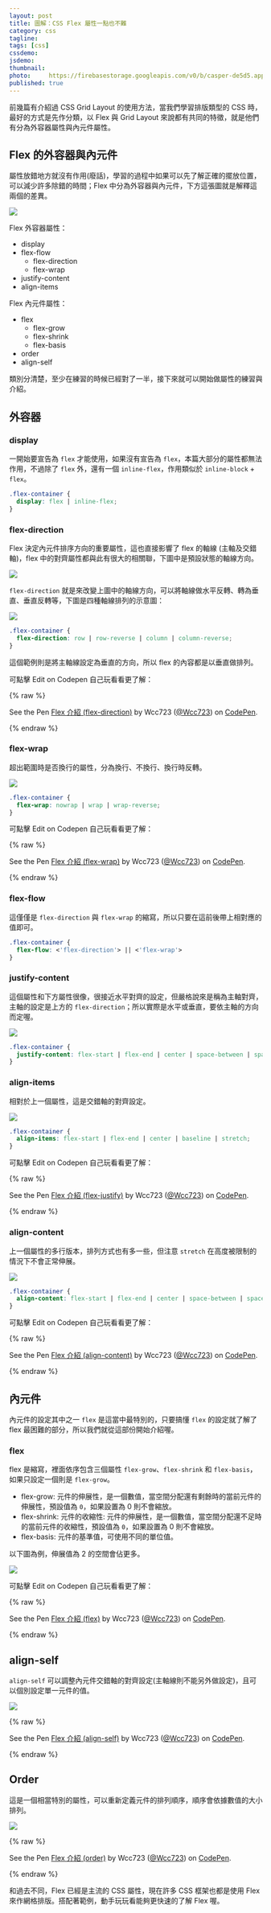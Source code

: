 ```yaml
---
layout: post
title: 圖解：CSS Flex 屬性一點也不難
category: css
tagline:
tags: [css]
cssdemo:
jsdemo:
thumbnail:
photo:     https://firebasestorage.googleapis.com/v0/b/casper-de5d5.appspot.com/o/images%2Fblog%2Fflex-cover.png?alt=media&token=d7ec42c3-d953-4aeb-813f-8069116de341
published: true
---
```


前幾篇有介紹過 CSS Grid Layout 的使用方法，當我們學習排版類型的 CSS 時，最好的方式是先作分類，以 Flex 與 Grid Layout 來說都有共同的特徵，就是他們有分為外容器屬性與內元件屬性。

<!-- more -->

## Flex 的外容器與內元件

屬性放錯地方就沒有作用(廢話)，學習的過程中如果可以先了解正確的擺放位置，可以減少許多除錯的時間；Flex 中分為外容器與內元件，下方這張圖就是解釋這兩個的差異。

![](https://firebasestorage.googleapis.com/v0/b/casper-de5d5.appspot.com/o/images%2Fblog%2Fflex.png?alt=media&token=5b96522f-5cd4-46c7-9dc3-ca358c24a40e)

Flex 外容器屬性：
- display
- flex-flow
  - flex-direction
  - flex-wrap
- justify-content
- align-items

Flex 內元件屬性：
- flex
  - flex-grow
  - flex-shrink
  - flex-basis
- order
- align-self

類別分清楚，至少在練習的時候已經對了一半，接下來就可以開始做屬性的練習與介紹。

## 外容器

### display

一開始要宣告為 `flex` 才能使用，如果沒有宣告為 `flex`，本篇大部分的屬性都無法作用，不過除了 `flex` 外，還有一個 `inline-flex`，作用類似於 `inline-block` + `flex`。

```css
.flex-container {
  display: flex | inline-flex;
}
```

### flex-direction

Flex 決定內元件排序方向的重要屬性，這也直接影響了 flex 的軸線 (主軸及交錯軸)，flex 中的對齊屬性都與此有很大的相關聯，下圖中是預設狀態的軸線方向。

![]( https://firebasestorage.googleapis.com/v0/b/casper-de5d5.appspot.com/o/images%2Fblog%2Fflex-axis.png?alt=media&token=bbc40f8c-5622-4f54-a638-2124588db30d )

`flex-direction` 就是來改變上圖中的軸線方向，可以將軸線做水平反轉、轉為垂直、垂直反轉等，下圖是四種軸線排列的示意圖：

![](https://firebasestorage.googleapis.com/v0/b/casper-de5d5.appspot.com/o/images%2Fblog%2Fflex-direction.png?alt=media&token=d0870c9f-3829-4b35-badc-35fa80b64873)

```css
.flex-container {
  flex-direction: row | row-reverse | column | column-reverse;
}
```

這個範例則是將主軸線設定為垂直的方向，所以 flex 的內容都是以垂直做排列。

可點擊 Edit on Codepen 自己玩看看更了解：

{% raw %}
<p data-height="381" data-theme-id="0" data-slug-hash="yXdVXz" data-default-tab="css,result" data-user="Wcc723" data-embed-version="2" data-pen-title="Flex 介紹 (flex-direction)" class="codepen">See the Pen <a href="https://codepen.io/Wcc723/pen/yXdVXz/">Flex 介紹 (flex-direction)</a> by Wcc723 (<a href="https://codepen.io/Wcc723">@Wcc723</a>) on <a href="https://codepen.io">CodePen</a>.</p>
{% endraw %}

### flex-wrap

超出範圍時是否換行的屬性，分為換行、不換行、換行時反轉。

![](https://firebasestorage.googleapis.com/v0/b/casper-de5d5.appspot.com/o/images%2Fblog%2Fflex-wrap.png?alt=media&token=75e11355-aa11-43b0-96ea-9b0c272c39be)

```css
.flex-container {
  flex-wrap: nowrap | wrap | wrap-reverse;
}
```

可點擊 Edit on Codepen 自己玩看看更了解：

{% raw %}
<p data-height="378" data-theme-id="0" data-slug-hash="xroRaB" data-default-tab="css,result" data-user="Wcc723" data-embed-version="2" data-pen-title="Flex 介紹 (flex-wrap)" class="codepen">See the Pen <a href="https://codepen.io/Wcc723/pen/xroRaB/">Flex 介紹 (flex-wrap)</a> by Wcc723 (<a href="https://codepen.io/Wcc723">@Wcc723</a>) on <a href="https://codepen.io">CodePen</a>.</p>
<script async src="https://production-assets.codepen.io/assets/embed/ei.js"></script>
{% endraw %}

### flex-flow

這僅僅是 `flex-direction` 與 `flex-wrap` 的縮寫，所以只要在這前後帶上相對應的值即可。

```css
.flex-container {
  flex-flow: <'flex-direction'> || <'flex-wrap'>
}
```

### justify-content

這個屬性和下方屬性很像，很接近水平對齊的設定，但嚴格說來是稱為主軸對齊，主軸的設定是上方的 `flex-direction`；所以實際是水平或垂直，要依主軸的方向而定喔。

![](https://firebasestorage.googleapis.com/v0/b/casper-de5d5.appspot.com/o/images%2Fblog%2Fjustify-content.png?alt=media&token=4d03f04e-6357-44d9-b571-c21bc5f03cc1)

```css
.flex-container {
  justify-content: flex-start | flex-end | center | space-between | space-around;
}
```

### align-items

相對於上一個屬性，這是交錯軸的對齊設定。

![](https://firebasestorage.googleapis.com/v0/b/casper-de5d5.appspot.com/o/images%2Fblog%2Falign-items.png?alt=media&token=8cba0693-c9bc-4bcd-8d92-0055efa1a83c)

```css
.flex-container {
  align-items: flex-start | flex-end | center | baseline | stretch;
}
```

可點擊 Edit on Codepen 自己玩看看更了解：

{% raw %}
<p data-height="381" data-theme-id="0" data-slug-hash="VWJPaa" data-default-tab="css,result" data-user="Wcc723" data-embed-version="2" data-pen-title="Flex 介紹 (flex-justify)" class="codepen">See the Pen <a href="https://codepen.io/Wcc723/pen/VWJPaa/">Flex 介紹 (flex-justify)</a> by Wcc723 (<a href="https://codepen.io/Wcc723">@Wcc723</a>) on <a href="https://codepen.io">CodePen</a>.</p>
{% endraw %}

### align-content

上一個屬性的多行版本，排列方式也有多一些，但注意 `stretch` 在高度被限制的情況下不會正常伸展。

![](https://firebasestorage.googleapis.com/v0/b/casper-de5d5.appspot.com/o/images%2Fblog%2Falign-content.png?alt=media&token=6f30e2fd-f839-4ae7-87e3-1bf4702ddfb4)

```css
.flex-container {
  align-content: flex-start | flex-end | center | space-between | space-around | stretch;
}
```

可點擊 Edit on Codepen 自己玩看看更了解：

{% raw %}
<p data-height="375" data-theme-id="0" data-slug-hash="JJQEOY" data-default-tab="css,result" data-user="Wcc723" data-embed-version="2" data-pen-title="Flex 介紹 (align-content)" class="codepen">See the Pen <a href="https://codepen.io/Wcc723/pen/JJQEOY/">Flex 介紹 (align-content)</a> by Wcc723 (<a href="https://codepen.io/Wcc723">@Wcc723</a>) on <a href="https://codepen.io">CodePen</a>.</p>
{% endraw %}

## 內元件

內元件的設定其中之一 `flex` 是這當中最特別的，只要搞懂 `flex` 的設定就了解了 flex 最困難的部分，所以我們就從這部份開始介紹喔。

### flex

flex 是縮寫，裡面依序包含三個屬性 `flex-grow`、`flex-shrink` 和 `flex-basis`，如果只設定一個則是 `flex-grow`。

- flex-grow: 元件的伸展性，是一個數值，當空間分配還有剩餘時的當前元件的伸展性，預設值為 `0`，如果設置為 0 則不會縮放。
- flex-shrink: 元件的收縮性: 元件的伸展性，是一個數值，當空間分配還不足時的當前元件的收縮性，預設值為 `0`，如果設置為 0 則不會縮放。
- flex-basis: 元件的基準值，可使用不同的單位值。

以下圖為例，伸展值為 2 的空間會佔更多。

![](https://firebasestorage.googleapis.com/v0/b/casper-de5d5.appspot.com/o/images%2Fblog%2Fflex-grow.png?alt=media&token=34aaa57a-8cfb-433f-98a3-0f3f05b7d940)

可點擊 Edit on Codepen 自己玩看看更了解：

{% raw %}
<p data-height="383" data-theme-id="0" data-slug-hash="BZqrVW" data-default-tab="css,result" data-user="Wcc723" data-embed-version="2" data-pen-title="Flex 介紹 (flex)" class="codepen">See the Pen <a href="https://codepen.io/Wcc723/pen/BZqrVW/">Flex 介紹 (flex)</a> by Wcc723 (<a href="https://codepen.io/Wcc723">@Wcc723</a>) on <a href="https://codepen.io">CodePen</a>.</p>
{% endraw %}

## align-self

`align-self` 可以調整內元件交錯軸的對齊設定(主軸線則不能另外做設定)，且可以個別設定單一元件的值。

![](https://firebasestorage.googleapis.com/v0/b/casper-de5d5.appspot.com/o/images%2Fblog%2Falign-self.png?alt=media&token=971ae92f-16a1-459b-950e-a8c137eebf1e)

{% raw %}
<p data-height="381" data-theme-id="0" data-slug-hash="pwMBem" data-default-tab="css,result" data-user="Wcc723" data-embed-version="2" data-pen-title="Flex 介紹 (align-self)" class="codepen">See the Pen <a href="https://codepen.io/Wcc723/pen/pwMBem/">Flex 介紹 (align-self)</a> by Wcc723 (<a href="https://codepen.io/Wcc723">@Wcc723</a>) on <a href="https://codepen.io">CodePen</a>.</p>
{% endraw %}

## Order

這是一個相當特別的屬性，可以重新定義元件的排列順序，順序會依據數值的大小排列。

![](https://firebasestorage.googleapis.com/v0/b/casper-de5d5.appspot.com/o/images%2Fblog%2Forder.png?alt=media&token=a8475d21-abde-4311-a0e9-ebc132f538fe)

{% raw %}
<p data-height="381" data-theme-id="0" data-slug-hash="OgKGjw" data-default-tab="css,result" data-user="Wcc723" data-embed-version="2" data-pen-title="Flex 介紹 (order)" class="codepen">See the Pen <a href="https://codepen.io/Wcc723/pen/OgKGjw/">Flex 介紹 (order)</a> by Wcc723 (<a href="https://codepen.io/Wcc723">@Wcc723</a>) on <a href="https://codepen.io">CodePen</a>.</p>
{% endraw %}

和過去不同，Flex 已經是主流的 CSS 屬性，現在許多 CSS 框架也都是使用 Flex 來作網格排版。搭配著範例，動手玩玩看能夠更快速的了解 Flex 喔。
